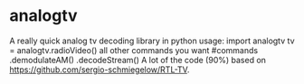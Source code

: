 # analogtv
A really quick analog tv decoding library in python
usage:
import analogtv
tv = analogtv.radioVideo()
all other commands you want
#commands
.demodulateAM()
.decodeStream()
A lot of the code (90%) based on https://github.com/sergio-schmiegelow/RTL-TV.
